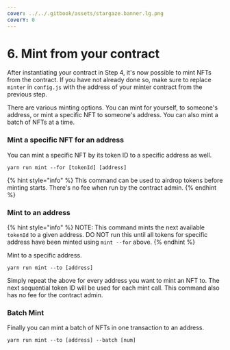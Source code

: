 ```yaml
---
cover: ../../.gitbook/assets/stargaze.banner.lg.png
coverY: 0
---
```


# 6. Mint from your contract

After instantiating your contract in Step 4, it's now possible to mint NFTs from the contract. If you have not already done so, make sure to replace `minter` in `config.js` with the address of your minter contract from the previous step.

There are various minting options. You can mint for yourself, to someone's address, or mint a specific NFT to someone's address. You can also mint a batch of NFTs at a time.

### Mint a specific NFT for an address

You can mint a specific NFT by its token ID to a specific address as well.

```
yarn run mint --for [tokenId] [address]
```

{% hint style="info" %}
This command can be used to airdrop tokens before minting starts. There's no fee when run by the contract admin.
{% endhint %}

### Mint to an address

{% hint style="info" %}
NOTE: This command mints the next available `tokenId` to a given address. DO NOT run this until all tokens for specific address have been minted using `mint --for` above.
{% endhint %}

Mint to a specific address.

```
yarn run mint --to [address]
```

Simply repeat the above for every address you want to mint an NFT to. The next sequential token ID will be used for each mint call. This command also has no fee for the contract admin.

### Batch Mint

Finally you can mint a batch of NFTs in one transaction to an address.

```
yarn run mint --to [address] --batch [num]
```
